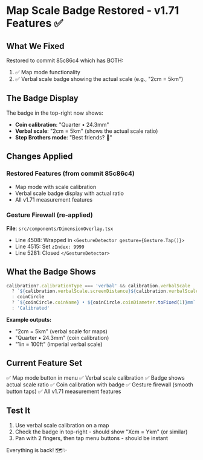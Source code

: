 # Map Scale Badge Restored - v1.71 Features ✅

## What We Fixed
Restored to commit 85c86c4 which has BOTH:
1. ✅ Map mode functionality
2. ✅ Verbal scale badge showing the actual scale (e.g., "2cm = 5km")

## The Badge Display
The badge in the top-right now shows:
- **Coin calibration**: "Quarter • 24.3mm"
- **Verbal scale**: "2cm = 5km" (shows the actual scale ratio)
- **Step Brothers mode**: "Best friends? 🤝"

## Changes Applied

### Restored Features (from commit 85c86c4)
- Map mode with scale calibration
- Verbal scale badge display with actual ratio
- All v1.71 measurement features

### Gesture Firewall (re-applied)
**File**: `src/components/DimensionOverlay.tsx`
- Line 4508: Wrapped in `<GestureDetector gesture={Gesture.Tap()}>`
- Line 4515: Set `zIndex: 9999`
- Line 5281: Closed `</GestureDetector>`

## What the Badge Shows

```typescript
calibration?.calibrationType === 'verbal' && calibration.verbalScale
  ? `${calibration.verbalScale.screenDistance}${calibration.verbalScale.screenUnit} = ${calibration.verbalScale.realDistance}${calibration.verbalScale.realUnit}`
  : coinCircle
  ? `${coinCircle.coinName} • ${coinCircle.coinDiameter.toFixed(1)}mm`
  : 'Calibrated'
```

**Example outputs:**
- "2cm = 5km" (verbal scale for maps)
- "Quarter • 24.3mm" (coin calibration)
- "1in = 100ft" (imperial verbal scale)

## Current Feature Set
✅ Map mode button in menu
✅ Verbal scale calibration
✅ Badge shows actual scale ratio
✅ Coin calibration with badge
✅ Gesture firewall (smooth button taps)
✅ All v1.71 measurement features

## Test It
1. Use verbal scale calibration on a map
2. Check the badge in top-right - should show "Xcm = Ykm" (or similar)
3. Pan with 2 fingers, then tap menu buttons - should be instant

Everything is back! 🗺️✨
